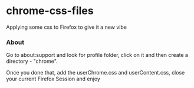 # chrome-css-files
Applying some css to Firefox to give it a new vibe

### About
Go to about:support and look for profile folder, click on it and then create a directory - "chrome".

Once you done that, add the userChrome.css and userContent.css, close your current Firefox Session and enjoy
